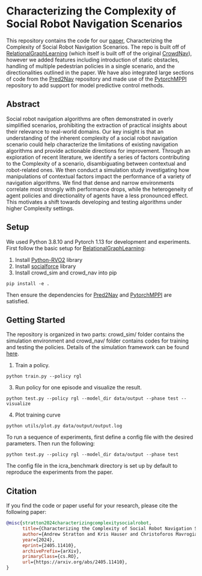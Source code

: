 # Characterizing the Complexity of Social Robot Navigation Scenarios
This repository contains the code for our [paper](https://arxiv.org/abs/2405.11410), Characterizing the Complexity of Social Robot Navigation Scenarios. The repo is built off of [RelationalGraphLearning](https://github.com/ChanganVR/RelationalGraphLearning) (which itself is built off of the original [CrowdNav](https://github.com/vita-epfl/CrowdNav)), however we added features including introduction of static obstacles, handling of multiple pedestrian policies in a single scenario, and the directionalities outlined in the paper. We have also integrated large sections of code from the [Pred2Nav](https://github.com/sriyash421/Pred2Nav) repository and made use of the [PytorchMPPI](https://github.com/UM-ARM-Lab/pytorch_mppi) repository to add support for model predictive control methods.


## Abstract
Social robot navigation algorithms are often demonstrated in overly simplified scenarios, prohibiting the extraction of practical insights about their relevance to real-world domains. Our key insight is that an understanding of the inherent complexity of a social robot navigation scenario could help characterize the limitations of existing navigation algorithms and provide actionable directions for improvement. Through an exploration of recent literature, we identify a series of factors contributing to the Complexity of a scenario, disambiguating between contextual and robot-related ones. We then conduct a simulation study investigating how manipulations of contextual factors impact the performance of a variety of navigation algorithms. We find that dense and narrow environments correlate most strongly with performance drops, while the heterogeneity of agent policies and directionality of agents have a less pronounced effect. This motivates a shift towards developing and testing algorithms under higher Complexity settings.

## Setup
We used Python 3.8.10 and Pytorch 1.13 for development and experiments.
First follow the basic setup for [RelationalGraphLearning](https://github.com/ChanganVR/RelationalGraphLearning):

1. Install [Python-RVO2](https://github.com/sybrenstuvel/Python-RVO2) library
2. Install [socialforce](https://github.com/ChanganVR/socialforce) library
2. Install crowd_sim and crowd_nav into pip
```
pip install -e .
```

Then ensure the dependencies for [Pred2Nav](https://github.com/sriyash421/Pred2Nav) and [PytorchMPPI](https://github.com/UM-ARM-Lab/pytorch_mppi) are satisfied.

## Getting Started
The repository is organized in two parts: crowd_sim/ folder contains the simulation environment and
crowd_nav/ folder contains codes for training and testing the policies. Details of the simulation framework can be found
[here](crowd_sim/README.md).


1. Train a policy.
```
python train.py --policy rgl
```
3. Run policy for one episode and visualize the result.
```
python test.py --policy rgl --model_dir data/output --phase test --visualize
```
4. Plot training curve
```
python utils/plot.py data/output/output.log
```

To run a sequence of experiments, first define a config file with the desired parameters. Then run the following:
```
python test.py --policy rgl --model_dir data/output --phase test
```
The config file in the icra_benchmark directory is set up by default to reproduce the experiments from the paper.


## Citation
If you find the code or paper useful for your research, please cite the following paper:
```bibtex
@misc{stratton2024characterizingcomplexitysocialrobot,
      title={Characterizing the Complexity of Social Robot Navigation Scenarios}, 
      author={Andrew Stratton and Kris Hauser and Christoforos Mavrogiannis},
      year={2024},
      eprint={2405.11410},
      archivePrefix={arXiv},
      primaryClass={cs.RO},
      url={https://arxiv.org/abs/2405.11410}, 
}
```
